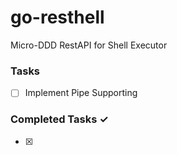 # go-resthell
Micro-DDD RestAPI for Shell Executor

### Tasks
- [ ] Implement Pipe Supporting

### Completed Tasks ✓
- [x] 